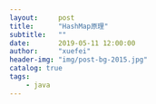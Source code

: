 ```yaml
---
layout:     post
title:      "HashMap原理"
subtitle:   ""
date:       2019-05-11 12:00:00
author:     "xuefei"
header-img: "img/post-bg-2015.jpg"
catalog: true
tags:
    - java
---
```

#